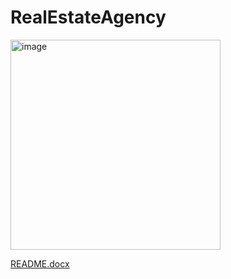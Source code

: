 # RealEstateAgency


<img width="336" alt="image" src="https://user-images.githubusercontent.com/59200103/199028687-4fb54977-4648-4369-9a09-57381a8dca06.png">


[README.docx](https://github.com/orcohen9826/RealEstateAgency/files/9901707/README.docx)
